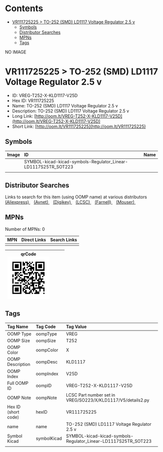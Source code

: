 



Contents
========

* [VR111725225 > TO-252 (SMD) LD1117 Voltage Regulator 2.5 v](#vr111725225--to-252-smd-ld1117-voltage-regulator-25-v)
	* [Symbols](#symbols)
	* [Distributor Searches](#distributor-searches)
	* [MPNs](#mpns)
	* [Tags](#tags)
  
NO IMAGE  
# VR111725225 > TO-252 (SMD) LD1117 Voltage Regulator 2.5 v

- ID: VREG-T252-X-KLD1117-V25D
- Hex ID: VR111725225
- Name: TO-252 (SMD) LD1117 Voltage Regulator 2.5 v
- Description: TO-252 (SMD) LD1117 Voltage Regulator 2.5 v
- Long Link: [http://oom.lt/VREG-T252-X-KLD1117-V25D](http://oom.lt/VREG-T252-X-KLD1117-V25D)
- Short Link: [http://oom.lt/VR111725225](http://oom.lt/VR111725225)

## Symbols
  

|Image|ID|Name|
| :--- | :--- | :--- |
|![]()|SYMBOL-kicad-kicad-symbols-Regulator_Linear-LD1117S25TR_SOT223||
||||

## Distributor Searches
  
Links to search for this item (using OOMP name) at various distributors  
[(Aliexpress) ](https://www.aliexpress.com/wholesale?SearchText=1117TO-252+SMD+LD1117+Voltage+Regulator+2.5+v)&nbsp;&nbsp;&nbsp;[(Avnet) ](https://www.avnet.com/shop/us/search/TO-252+SMD+LD1117+Voltage+Regulator+2.5+v)&nbsp;&nbsp;&nbsp;[(Digikey) ](https://www.digikey.co.uk/en/products/result?s=TO-252+SMD+LD1117+Voltage+Regulator+2.5+v)&nbsp;&nbsp;&nbsp;[(LCSC) ](https://www.lcsc.com/search?q=TO-252+SMD+LD1117+Voltage+Regulator+2.5+v)&nbsp;&nbsp;&nbsp;[(Farnell) ](https://uk.farnell.com/search?st=TO-252+SMD+LD1117+Voltage+Regulator+2.5+v)&nbsp;&nbsp;&nbsp;[(Mouser) ](https://www.mouser.com/c/?q=TO-252+SMD+LD1117+Voltage+Regulator+2.5+v)&nbsp;&nbsp;&nbsp;
## MPNs
  
Number of MPNs: 0  

|MPN|Direct Links|Search Links|
| :--- | :--- | :--- |
||||
  

|qrCode<br>[![](https://raw.githubusercontent.com/oomlout/oomlout_OOMP_parts_V2/main/VREG/T252/X/KLD1117/V25D/qrCode_140.png)](https://github.com/oomlout/oomlout_OOMP_parts_V2/tree/main/VREG/T252/X/KLD1117/V25D/qrCode.png)||||
| :---: | :---: | :---: | :---: |

## Tags
  

|Tag Name|Tag Code|Tag Value|
| :--- | :--- | :--- |
|OOMP Type|oompType|VREG|
|OOMP Size|oompSize|T252|
|OOMP Color|oompColor|X|
|OOMP Description|oompDesc|KLD1117|
|OOMP Index|oompIndex|V25D|
|Full OOMP ID|oompID|VREG-T252-X-KLD1117-V25D|
|OOMP Note|oompNote|LCSC Part number set in VREG/SO223/X/KLD1117/V5/details2.py|
|Hex ID (short code)|hexID|VR111725225|
|name|name|TO-252 (SMD) LD1117 Voltage Regulator 2.5 v|
|Symbol Kicad|symbolKicad|SYMBOL-kicad-kicad-symbols-Regulator_Linear-LD1117S25TR_SOT223|
||||
